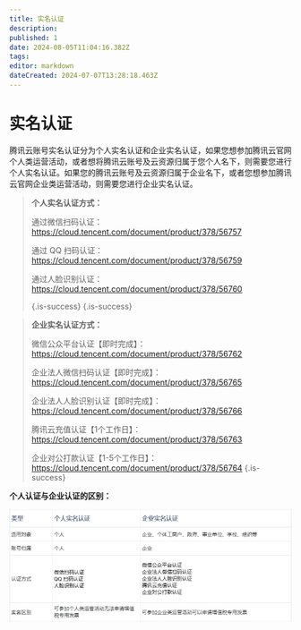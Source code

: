 ```yaml
---
title: 实名认证
description: 
published: 1
date: 2024-08-05T11:04:16.382Z
tags: 
editor: markdown
dateCreated: 2024-07-07T13:28:18.463Z
---
```


# 实名认证
腾讯云账号实名认证分为个人实名认证和企业实名认证，如果您想参加腾讯云官网个人类运营活动，或者想将腾讯云账号及云资源归属于您个人名下，则需要您进行个人实名认证。如果您的腾讯云账号及云资源归属于企业名下，或者您想参加腾讯云官网企业类运营活动，则需要您进行企业实名认证。 
>  **个人实名认证方式：**
>
> 通过微信扫码认证：https://cloud.tencent.com/document/product/378/56757
>
> 通过 QQ 扫码认证：https://cloud.tencent.com/document/product/378/56759
>
> 通过人脸识别认证：https://cloud.tencent.com/document/product/378/56760
> 
> {.is-success}
{.is-success}


> 
> **企业实名认证方式：**
> 
>  微信公众平台认证【即时完成】：https://cloud.tencent.com/document/product/378/56762
> 
>  企业法人微信扫码认证【即时完成】：https://cloud.tencent.com/document/product/378/56765
> 
>  企业法人人脸识别认证【即时完成】：https://cloud.tencent.com/document/product/378/56766
> 
> 腾讯云充值认证【1个工作日】：https://cloud.tencent.com/document/product/378/56763
> 
> 企业对公打款认证【1-5个工作日】：https://cloud.tencent.com/document/product/378/56764
{.is-success}

**个人认证与企业认证的区别：**

![image.png](/image.png)